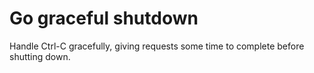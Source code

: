 # Go graceful shutdown

Handle Ctrl-C gracefully, giving requests some time to complete before shutting down.
